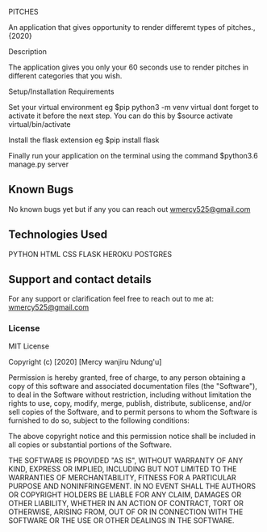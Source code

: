  PITCHES 
 
An application that gives opportunity to render differemt types of pitches., {2020}

 Description
 
The application gives you only your 60 seconds use to render pitches in different categories that you wish.

Setup/Installation Requirements

Set your virtual environment eg $pip python3 -m venv virtual dont forget to activate it before the next step. You can do this by $source activate virtual/bin/activate

Install the flask extension eg $pip install flask

Finally run your application on the terminal using the command $python3.6 manage.py server

## Known Bugs

No known bugs yet but if any you can reach out wmercy525@gmail.com

## Technologies Used
PYTHON
HTML
CSS
FLASK
HEROKU
POSTGRES

## Support and contact details

For any support or clarification feel free to reach out to me at: wmercy525@gmail.com

### License
MIT License

Copyright (c) [2020] [Mercy wanjiru Ndung'u]

Permission is hereby granted, free of charge, to any person obtaining a copy
of this software and associated documentation files (the "Software"), to deal
in the Software without restriction, including without limitation the rights
to use, copy, modify, merge, publish, distribute, sublicense, and/or sell
copies of the Software, and to permit persons to whom the Software is
furnished to do so, subject to the following conditions:

The above copyright notice and this permission notice shall be included in all
copies or substantial portions of the Software.

THE SOFTWARE IS PROVIDED "AS IS", WITHOUT WARRANTY OF ANY KIND, EXPRESS OR
IMPLIED, INCLUDING BUT NOT LIMITED TO THE WARRANTIES OF MERCHANTABILITY,
FITNESS FOR A PARTICULAR PURPOSE AND NONINFRINGEMENT. IN NO EVENT SHALL THE
AUTHORS OR COPYRIGHT HOLDERS BE LIABLE FOR ANY CLAIM, DAMAGES OR OTHER
LIABILITY, WHETHER IN AN ACTION OF CONTRACT, TORT OR OTHERWISE, ARISING FROM,
OUT OF OR IN CONNECTION WITH THE SOFTWARE OR THE USE OR OTHER DEALINGS IN THE
SOFTWARE.
  
